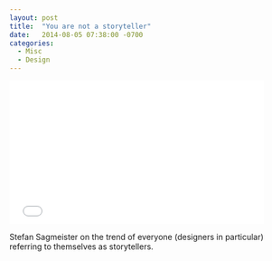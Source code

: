 ```yaml
---
layout: post
title:  "You are not a storyteller"
date:   2014-08-05 07:38:00 -0700
categories:
  - Misc
  - Design
---
```


<iframe class="embedly-embed" src="//cdn.embedly.com/widgets/media.html?src=https%3A%2F%2Fplayer.vimeo.com%2Fvideo%2F98368484&url=https%3A%2F%2Fvimeo.com%2F98368484&image=http%3A%2F%2Fi.vimeocdn.com%2Fvideo%2F479059983_1280.jpg&key=d815972c91e546edb5d2d02e509f8b1c&type=text%2Fhtml&schema=vimeo" width="450" height="253" scrolling="no" frameborder="0" allowfullscreen></iframe>

Stefan Sagmeister on the trend of everyone (designers in particular) referring to themselves as storytellers.


